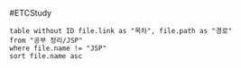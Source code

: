 #ETCStudy
```dataview
table without ID file.link as "목차", file.path as "경로"
from "공부 정리/JSP"
where file.name != "JSP"
sort file.name asc
```